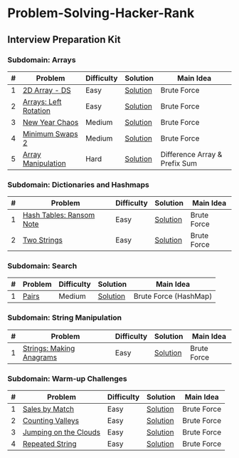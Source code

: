 # Problem-Solving-Hacker-Rank
## Interview Preparation Kit

### Subdomain: Arrays
| # |    Problem        |    Difficulty      |      Solution       |      Main Idea      |
| --| ----------------- |------------------  | ------------------  | -----------------   |
| 1 | [2D Array - DS](https://www.hackerrank.com/challenges/2d-array/problem?h_l=interview&playlist_slugs%5B%5D%5B%5D=interview-preparation-kit&playlist_slugs%5B%5D%5B%5D=arrays) | Easy |  [Solution](https://github.com/MFM95/Problem-Solving-Hacker-Rank/blob/main/src/main/Interview%20Preparation%20Kit/Arrays/2D%20Array%20-%20DS/Solution.kt)  | Brute Force |
| 2 | [Arrays: Left Rotation](https://www.hackerrank.com/challenges/ctci-array-left-rotation/problem?h_l=interview&playlist_slugs%5B%5D%5B%5D=interview-preparation-kit&playlist_slugs%5B%5D%5B%5D=arrays) | Easy |  [Solution](https://github.com/MFM95/Problem-Solving-Hacker-Rank/blob/main/src/main/Interview%20Preparation%20Kit/Arrays/Arrays:%20Left%20Rotation/Solution.kt)  | Brute Force |
| 3 | [New Year Chaos](https://www.hackerrank.com/challenges/new-year-chaos/problem?h_l=interview&playlist_slugs%5B%5D%5B%5D=interview-preparation-kit&playlist_slugs%5B%5D%5B%5D=arrays) | Medium |  [Solution](https://github.com/MFM95/Problem-Solving-Hacker-Rank/blob/main/src/main/Interview%20Preparation%20Kit/Arrays/New%20Year%20Chaos/Solution.kt)  | Brute Force |
| 4 | [Minimum Swaps 2](https://www.hackerrank.com/challenges/minimum-swaps-2/problem?h_l=interview&playlist_slugs%5B%5D%5B%5D=interview-preparation-kit&playlist_slugs%5B%5D%5B%5D=arrays) | Medium |  [Solution](https://github.com/MFM95/Problem-Solving-Hacker-Rank/blob/main/src/main/Interview%20Preparation%20Kit/Arrays/Minimum%20Swaps%202/Solution.kt)  | Brute Force |
| 5 | [Array Manipulation](https://www.hackerrank.com/challenges/crush/problem?h_l=interview&playlist_slugs%5B%5D=interview-preparation-kit&playlist_slugs%5B%5D=arrays) | Hard |  [Solution](https://github.com/MFM95/Problem-Solving-Hacker-Rank/blob/main/src/main/Interview%20Preparation%20Kit/Arrays/Array%20Manipulation/Solution.kt)  | Difference Array & Prefix Sum |


### Subdomain: Dictionaries and Hashmaps
| # |    Problem        |    Difficulty      |      Solution       |      Main Idea      |
| --| ----------------- |------------------  | ------------------  | -----------------   |
| 1 | [Hash Tables: Ransom Note](https://www.hackerrank.com/challenges/ctci-ransom-note/problem?h_l=interview&playlist_slugs%5B%5D%5B%5D=interview-preparation-kit&playlist_slugs%5B%5D%5B%5D=dictionaries-hashmaps) | Easy |  [Solution](https://github.com/MFM95/Problem-Solving-Hacker-Rank/blob/main/src/main/Interview%20Preparation%20Kit/Dictionaries%20and%20Hashmaps/Hash%20Tables:%20Ransom%20Note/Solution.kt)  | Brute Force |
| 2 | [Two Strings](https://www.hackerrank.com/challenges/two-strings/problem?h_l=interview&playlist_slugs%5B%5D=interview-preparation-kit&playlist_slugs%5B%5D=dictionaries-hashmaps) | Easy |  [Solution](https://github.com/MFM95/Problem-Solving-Hacker-Rank/blob/main/src/main/Interview%20Preparation%20Kit/Dictionaries%20and%20Hashmaps/Two%20Strings/Solution.kt)  | Brute Force |


### Subdomain: Search
| # |    Problem        |    Difficulty      |      Solution       |      Main Idea      |
| --| ----------------- |------------------  | ------------------  | -----------------   |
| 1 | [Pairs](https://www.hackerrank.com/challenges/pairs/problem?h_l=interview&playlist_slugs%5B%5D=interview-preparation-kit&playlist_slugs%5B%5D=search) | Medium |  [Solution](https://github.com/MFM95/Problem-Solving-Hacker-Rank/blob/main/src/main/Interview%20Preparation%20Kit/Search/Pairs/Solution.kt)  | Brute Force (HashMap) |

### Subdomain: String Manipulation
| # |    Problem        |    Difficulty      |      Solution       |      Main Idea      |
| --| ----------------- |------------------  | ------------------  | -----------------   |
| 1 | [Strings: Making Anagrams](https://www.hackerrank.com/challenges/ctci-making-anagrams/problem?h_l=interview&playlist_slugs%5B%5D=interview-preparation-kit&playlist_slugs%5B%5D=strings) | Easy |  [Solution](https://github.com/MFM95/Problem-Solving-Hacker-Rank/blob/main/src/main/Interview%20Preparation%20Kit/String%20Manipulation/Strings:%20Making%20Anagrams/Solution.kt)  | Brute Force |


### Subdomain: Warm-up Challenges
| # |    Problem        |    Difficulty      |      Solution       |      Main Idea      |
| --| ----------------- |------------------  | ------------------  | -----------------   |
| 1 | [Sales by Match](https://www.hackerrank.com/challenges/sock-merchant/problem?h_l=interview&playlist_slugs%5B%5D%5B%5D=interview-preparation-kit&playlist_slugs%5B%5D%5B%5D=warmup) | Easy |  [Solution](https://github.com/MFM95/Problem-Solving-Hacker-Rank/blob/main/src/main/Interview%20Preparation%20Kit/Warm-up%20Challenges/Sales%20by%20Match/Solution.kt)  | Brute Force |
| 2 | [Counting Valleys](https://www.hackerrank.com/challenges/counting-valleys/problem?h_l=interview&playlist_slugs%5B%5D%5B%5D=interview-preparation-kit&playlist_slugs%5B%5D%5B%5D=warmup) | Easy |  [Solution](https://github.com/MFM95/Problem-Solving-Hacker-Rank/blob/main/src/main/Interview%20Preparation%20Kit/Warm-up%20Challenges/Counting%20Valleys/Solution.kt)  | Brute Force |
| 3 | [Jumping on the Clouds](https://www.hackerrank.com/challenges/jumping-on-the-clouds/problem?h_l=interview&playlist_slugs%5B%5D%5B%5D=interview-preparation-kit&playlist_slugs%5B%5D%5B%5D=warmup) | Easy |  [Solution](https://github.com/MFM95/Problem-Solving-Hacker-Rank/blob/main/src/main/Interview%20Preparation%20Kit/Warm-up%20Challenges/Jumping%20on%20the%20Clouds/Solution.kt)  | Brute Force |
| 4 | [Repeated String](https://www.hackerrank.com/challenges/repeated-string/problem?h_l=interview&playlist_slugs%5B%5D%5B%5D=interview-preparation-kit&playlist_slugs%5B%5D%5B%5D=warmup) | Easy |  [Solution](https://github.com/MFM95/Problem-Solving-Hacker-Rank/blob/main/src/main/Interview%20Preparation%20Kit/Warm-up%20Challenges/Repeated%20Strings/Solution.kt)  | Brute Force |



